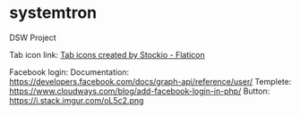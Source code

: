 # systemtron
DSW Project

Tab icon link: <a href="https://www.flaticon.com/free-icons/tab" title="tab icons">Tab icons created by Stockio - Flaticon</a>

Facebook login: 
Documentation: https://developers.facebook.com/docs/graph-api/reference/user/
Templete: https://www.cloudways.com/blog/add-facebook-login-in-php/
Button: https://i.stack.imgur.com/oL5c2.png
